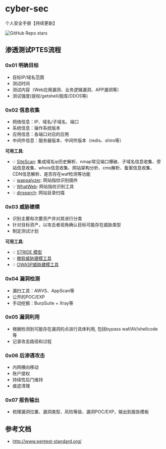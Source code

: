 # cyber-sec
个人安全手册【持续更新】

![GitHub Repo stars](https://img.shields.io/github/stars/MrBUGLF/cyber-sec?style=for-the-badge&logo=undertale&logoColor=red&label=STARS&color=gold)



## 渗透测试PTES流程

### 0x01 明确目标

* 目标IP/域名范围
* 测试时间
* 测试内容（Web应用漏洞、业务逻辑漏洞、APP漏洞等）
* 测试强度(提权/getshell/脱库/DDOS等)

### 0x02 信息收集

* 网络信息：IP、域名/子域名、端口
* 系统信息：操作系统版本
* 应用信息：各端口对应的应用
* 中间件信息：服务器版本、中间件版本（redis、shiro等）

**可用工具**:
* :bulb: [SiteScan](https://github.com/kracer127/SiteScan): 集成域名ip历史解析、nmap常见端口爆破、子域名信息收集、旁站信息收集、whois信息收集、网站架构分析、cms解析、备案信息收集、CDN信息解析、是否存在waf检测等功能
* :bulb: [wappalyzer](https://www.wappalyzer.com/): 网站指纹识别插件
* :bulb: [WhatWeb](https://github.com/urbanadventurer/WhatWeb): 网站指纹识别工具
* :bulb: [dirsearch](https://github.com/maurosoria/dirsearch): 网站目录扫描

### 0x03 威胁建模

* 识别主要和次要资产并对其进行分类
* 针对目标资产，以攻击者视角确认目标可能存在威胁类型
* 制定测试计划

**可用工具**:
* :bulb: [STRIDE 模型](https://learn.microsoft.com/zh-cn/azure/security/develop/threat-modeling-tool-threats#stride-model)
* :bulb: [微软威胁建模工具](https://aka.ms/threatmodelingtool)
* :bulb: [OWASP威胁建模工具](https://github.com/mike-goodwin/owasp-threat-dragon)
### 0x04 漏洞检测

* 漏扫工具：AWVS、AppScan等
* 公开的POC/EXP
* 手动挖掘：BurpSuite + Xray等

### 0x05 漏洞利用

* 根据检测到可能存在漏洞的点进行具体利用, 包括bypass waf/AV/shellcode等
* 记录攻击路径和过程

### 0x06 后渗透攻击

* 内网横向移动
* 账户提权
* 持续性后门维持
* 痕迹清理

### 0x07 报告输出

* 梳理漏洞位置、漏洞类型、风险等级、漏洞POC/EXP，输出到报告模板


## 参考文档
* http://www.pentest-standard.org/
